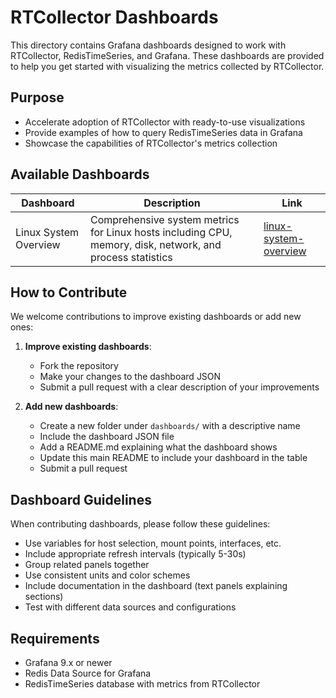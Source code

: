 # RTCollector Dashboards

This directory contains Grafana dashboards designed to work with RTCollector, RedisTimeSeries, and Grafana. These dashboards are provided to help you get started with visualizing the metrics collected by RTCollector.

## Purpose

- Accelerate adoption of RTCollector with ready-to-use visualizations
- Provide examples of how to query RedisTimeSeries data in Grafana
- Showcase the capabilities of RTCollector's metrics collection

## Available Dashboards

| Dashboard | Description | Link |
|-----------|-------------|------|
| Linux System Overview | Comprehensive system metrics for Linux hosts including CPU, memory, disk, network, and process statistics | [linux-system-overview](./linux-system-overview/) |

## How to Contribute

We welcome contributions to improve existing dashboards or add new ones:

1. **Improve existing dashboards**:
   - Fork the repository
   - Make your changes to the dashboard JSON
   - Submit a pull request with a clear description of your improvements

2. **Add new dashboards**:
   - Create a new folder under `dashboards/` with a descriptive name
   - Include the dashboard JSON file
   - Add a README.md explaining what the dashboard shows
   - Update this main README to include your dashboard in the table
   - Submit a pull request

## Dashboard Guidelines

When contributing dashboards, please follow these guidelines:

- Use variables for host selection, mount points, interfaces, etc.
- Include appropriate refresh intervals (typically 5-30s)
- Group related panels together
- Use consistent units and color schemes
- Include documentation in the dashboard (text panels explaining sections)
- Test with different data sources and configurations

## Requirements

- Grafana 9.x or newer
- Redis Data Source for Grafana
- RedisTimeSeries database with metrics from RTCollector